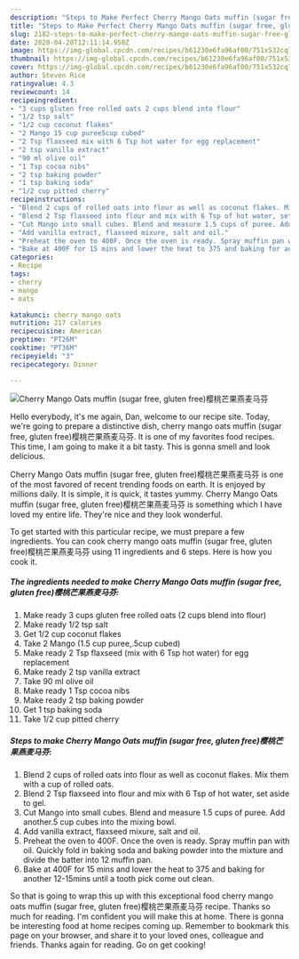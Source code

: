 ```yaml
---
description: "Steps to Make Perfect Cherry Mango Oats muffin (sugar free, gluten free)樱桃芒果燕麦马芬"
title: "Steps to Make Perfect Cherry Mango Oats muffin (sugar free, gluten free)樱桃芒果燕麦马芬"
slug: 2182-steps-to-make-perfect-cherry-mango-oats-muffin-sugar-free-gluten-free
date: 2020-04-20T12:11:14.950Z
image: https://img-global.cpcdn.com/recipes/b61230e6fa96af00/751x532cq70/cherry-mango-oats-muffin-sugar-free-gluten-free樱桃芒果燕麦马芬-recipe-main-photo.jpg
thumbnail: https://img-global.cpcdn.com/recipes/b61230e6fa96af00/751x532cq70/cherry-mango-oats-muffin-sugar-free-gluten-free樱桃芒果燕麦马芬-recipe-main-photo.jpg
cover: https://img-global.cpcdn.com/recipes/b61230e6fa96af00/751x532cq70/cherry-mango-oats-muffin-sugar-free-gluten-free樱桃芒果燕麦马芬-recipe-main-photo.jpg
author: Steven Rice
ratingvalue: 4.3
reviewcount: 14
recipeingredient:
- "3 cups gluten free rolled oats 2 cups blend into flour"
- "1/2 tsp salt"
- "1/2 cup coconut flakes"
- "2 Mango 15 cup puree5cup cubed"
- "2 Tsp flaxseed mix with 6 Tsp hot water for egg replacement"
- "2 tsp vanilla extract"
- "90 ml olive oil"
- "1 Tsp cocoa nibs"
- "2 tsp baking powder"
- "1 tsp baking soda"
- "1/2 cup pitted cherry"
recipeinstructions:
- "Blend 2 cups of rolled oats into flour as well as coconut flakes. Mix them with a cup of rolled oats."
- "Blend 2 Tsp flaxseed into flour and mix with 6 Tsp of hot water, set aside to gel."
- "Cut Mango into small cubes. Blend and measure 1.5 cups of puree. Add another.5 cup cubes into the mixing bowl."
- "Add vanilla extract, flaxseed mixure, salt and oil."
- "Preheat the oven to 400F. Once the oven is ready. Spray muffin pan with oil. Quickly fold in baking soda and baking powder into the mixture and divide the batter into 12 muffin pan."
- "Bake at 400F for 15 mins and lower the heat to 375 and baking for another 12-15mins until a tooth pick come out clean."
categories:
- Recipe
tags:
- cherry
- mango
- oats

katakunci: cherry mango oats 
nutrition: 217 calories
recipecuisine: American
preptime: "PT26M"
cooktime: "PT36M"
recipeyield: "3"
recipecategory: Dinner

---
```



![Cherry Mango Oats muffin (sugar free, gluten free)樱桃芒果燕麦马芬](https://img-global.cpcdn.com/recipes/b61230e6fa96af00/751x532cq70/cherry-mango-oats-muffin-sugar-free-gluten-free樱桃芒果燕麦马芬-recipe-main-photo.jpg)

Hello everybody, it's me again, Dan, welcome to our recipe site. Today, we're going to prepare a distinctive dish, cherry mango oats muffin (sugar free, gluten free)樱桃芒果燕麦马芬. It is one of my favorites food recipes. This time, I am going to make it a bit tasty. This is gonna smell and look delicious.

Cherry Mango Oats muffin (sugar free, gluten free)樱桃芒果燕麦马芬 is one of the most favored of recent trending foods on earth. It is enjoyed by millions daily. It is simple, it is quick, it tastes yummy. Cherry Mango Oats muffin (sugar free, gluten free)樱桃芒果燕麦马芬 is something which I have loved my entire life. They're nice and they look wonderful.




To get started with this particular recipe, we must prepare a few ingredients. You can cook cherry mango oats muffin (sugar free, gluten free)樱桃芒果燕麦马芬 using 11 ingredients and 6 steps. Here is how you cook it.

<!--inarticleads1-->

##### The ingredients needed to make Cherry Mango Oats muffin (sugar free, gluten free)樱桃芒果燕麦马芬:

1. Make ready 3 cups gluten free rolled oats (2 cups blend into flour)
1. Make ready 1/2 tsp salt
1. Get 1/2 cup coconut flakes
1. Take 2 Mango (1.5 cup puree,.5cup cubed)
1. Make ready 2 Tsp flaxseed (mix with 6 Tsp hot water) for egg replacement
1. Make ready 2 tsp vanilla extract
1. Take 90 ml olive oil
1. Make ready 1 Tsp cocoa nibs
1. Make ready 2 tsp baking powder
1. Get 1 tsp baking soda
1. Take 1/2 cup pitted cherry




<!--inarticleads2-->

##### Steps to make Cherry Mango Oats muffin (sugar free, gluten free)樱桃芒果燕麦马芬:

1. Blend 2 cups of rolled oats into flour as well as coconut flakes. Mix them with a cup of rolled oats.
1. Blend 2 Tsp flaxseed into flour and mix with 6 Tsp of hot water, set aside to gel.
1. Cut Mango into small cubes. Blend and measure 1.5 cups of puree. Add another.5 cup cubes into the mixing bowl.
1. Add vanilla extract, flaxseed mixure, salt and oil.
1. Preheat the oven to 400F. Once the oven is ready. Spray muffin pan with oil. Quickly fold in baking soda and baking powder into the mixture and divide the batter into 12 muffin pan.
1. Bake at 400F for 15 mins and lower the heat to 375 and baking for another 12-15mins until a tooth pick come out clean.




So that is going to wrap this up with this exceptional food cherry mango oats muffin (sugar free, gluten free)樱桃芒果燕麦马芬 recipe. Thanks so much for reading. I'm confident you will make this at home. There is gonna be interesting food at home recipes coming up. Remember to bookmark this page on your browser, and share it to your loved ones, colleague and friends. Thanks again for reading. Go on get cooking!
